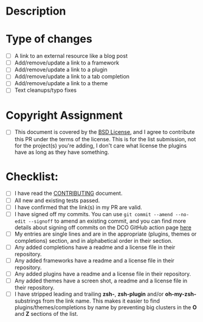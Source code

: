 <!--- Provide a general summary of your changes in the Title above -->
<!--- If you're unsure about anything in this checklist, don't hesitate to create a PR and ask. I'm happy to help! -->

# Description

<!--- Describe your changes in detail, ideally [linking](example.com) to the project/resouce in this description. -->

# Type of changes

<!--- What types of changes does your submission introduce? Put an `x` in all the boxes that apply: -->

- [ ] A link to an external resource like a blog post
- [ ] Add/remove/update a link to a framework
- [ ] Add/remove/update a link to a plugin
- [ ] Add/remove/update a link to a tab completion
- [ ] Add/remove/update a link to a theme
- [ ] Text cleanups/typo fixes

# Copyright Assignment

- [ ] This document is covered by the [BSD License](https://github.com/unixorn/awesome-zsh-plugins/blob/master/LICENSE), and I agree to contribute this PR under the terms of the license. This is for the list submission, not for the project(s) you're adding, I don't care what license the plugins have as long as they have something.

# Checklist:

<!---
Go over all the following points, and put an `x` in all the boxes that apply.

You only need to check the box for completions/plugins/themes if you added something in those categories
-->

- [ ] I have read the [CONTRIBUTING](https://github.com/unixorn/awesome-zsh-plugins/blob/main/Contributing.md) document.
- [ ] All new and existing tests passed.
- [ ] I have confirmed that the link(s) in my PR are valid.
- [ ] I have signed off my commits. You can use `git commit --amend --no-edit --signoff` to amend an existing commit, and you can find more details about signing off commits on the DCO GitHub action page [here](https://probot.github.io/apps/dco/)
- [ ] My entries are single lines and are in the appropriate (plugins, themes or completions) section, and in alphabetical order in their section.
- [ ] Any added completions have a readme and a license file in their repository.
- [ ] Any added frameworks have a readme and a license file in their repository.
- [ ] Any added plugins have a readme and a license file in their repository.
- [ ] Any added themes have a screen shot, a readme and a license file in their repository.
- [ ] I have stripped leading and trailing **zsh-**, **zsh-plugin** and/or **oh-my-zsh-** substrings from the link name. This makes it easier to find plugins/themes/completions by name by preventing big clusters in the **O** and **Z** sections of the list.
